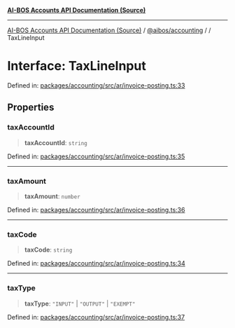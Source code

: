 [**AI-BOS Accounts API Documentation (Source)**](../../../README.md)

***

[AI-BOS Accounts API Documentation (Source)](../../../README.md) / [@aibos/accounting](../README.md) / [](../README.md) / TaxLineInput

# Interface: TaxLineInput

Defined in: [packages/accounting/src/ar/invoice-posting.ts:33](https://github.com/pohlai88/accounts/blob/48103fb36d28b2b9bfb33472b6de2f719773cde9/packages/accounting/src/ar/invoice-posting.ts#L33)

## Properties

### taxAccountId

> **taxAccountId**: `string`

Defined in: [packages/accounting/src/ar/invoice-posting.ts:35](https://github.com/pohlai88/accounts/blob/48103fb36d28b2b9bfb33472b6de2f719773cde9/packages/accounting/src/ar/invoice-posting.ts#L35)

***

### taxAmount

> **taxAmount**: `number`

Defined in: [packages/accounting/src/ar/invoice-posting.ts:36](https://github.com/pohlai88/accounts/blob/48103fb36d28b2b9bfb33472b6de2f719773cde9/packages/accounting/src/ar/invoice-posting.ts#L36)

***

### taxCode

> **taxCode**: `string`

Defined in: [packages/accounting/src/ar/invoice-posting.ts:34](https://github.com/pohlai88/accounts/blob/48103fb36d28b2b9bfb33472b6de2f719773cde9/packages/accounting/src/ar/invoice-posting.ts#L34)

***

### taxType

> **taxType**: `"INPUT"` \| `"OUTPUT"` \| `"EXEMPT"`

Defined in: [packages/accounting/src/ar/invoice-posting.ts:37](https://github.com/pohlai88/accounts/blob/48103fb36d28b2b9bfb33472b6de2f719773cde9/packages/accounting/src/ar/invoice-posting.ts#L37)
